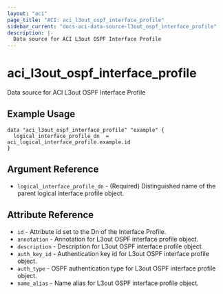 ```yaml
---
layout: "aci"
page_title: "ACI: aci_l3out_ospf_interface_profile"
sidebar_current: "docs-aci-data-source-l3out_ospf_interface_profile"
description: |-
  Data source for ACI L3out OSPF Interface Profile
---
```


# aci_l3out_ospf_interface_profile

Data source for ACI L3out OSPF Interface Profile

## Example Usage

```hcl
data "aci_l3out_ospf_interface_profile" "example" {
  logical_interface_profile_dn  = aci_logical_interface_profile.example.id
}
```

## Argument Reference

- `logical_interface_profile_dn` - (Required) Distinguished name of the parent logical interface profile object.

## Attribute Reference

- `id` - Attribute id set to the Dn of the Interface Profile.
- `annotation` - Annotation for L3out OSPF interface profile object.
- `description` - Description for L3out OSPF interface profile object.
- `auth_key_id` - Authentication key id for L3out OSPF interface profile object.
- `auth_type` - OSPF authentication type for L3out OSPF interface profile object.
- `name_alias` - Name alias for L3out OSPF interface profile object.
